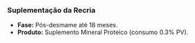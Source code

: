 ### Suplementação da Recria

- **Fase:** Pós-desmame até 18 meses.
- **Produto:** Suplemento Mineral Proteico (consumo 0.3% PV).
